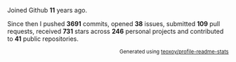 Joined Github **11** years ago.

Since then I pushed **3691** commits, opened **38** issues, submitted **109** pull requests, received **731** stars across **246** personal projects and contributed to **41** public repositories.

<p align="right"><sub>Generated using <a href="https://github.com/marketplace/actions/profile-readme-stats">teoxoy/profile-readme-stats</a></sub></p>
